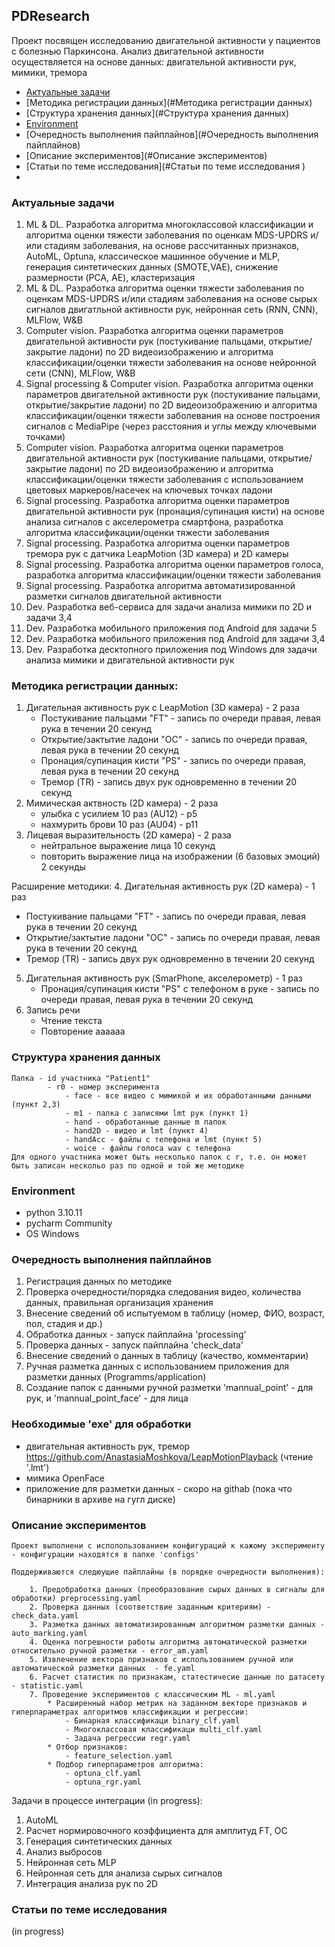## PDResearch
Проект посвящен исследованию двигательной активности у пациентов с болезнью Паркинсона.
Анализ двигательной активности осуществляется на основе данных: двигательной активности рук, мимики, тремора

- [Актуальные задачи](#Актуальныезадачи)
- [Методика регистрации данных](#Методика регистрации данных)
- [Структура хранения данных](#Структура хранения данных)
- [Environment](#Environment)
- [Очередность выполнения пайплайнов](#Очередность выполнения пайплайнов)
- [Описание экспериментов](#Описание экспериментов)
- [Статьи по теме исследования](#Статьи по теме исследования )
- 

### Актуальные задачи
1. ML & DL. Разработка алгоритма многоклассовой классификации и алгоритма оценки тяжести заболевания по оценкам MDS-UPDRS и/или стадиям заболевания, на основе рассчитанных признаков, AutoML, Optuna, классическое машинное обучение и MLP, генерация синтетических данных (SMOTE,VAE), снижение размерности (PCA, AE), кластеризация
3. ML & DL. Разработка алгоритма оценки тяжести заболевания по оценкам MDS-UPDRS и/или стадиям заболевания на основе сырых сигналов двигатльной активности рук, нейронная сеть (RNN, CNN), MLFlow, W&B
3. Computer vision. Разработка алгоритма оценки параметров двигательной активности рук (постукивание пальцами, открытие/закрытие ладони) по 2D видеоизображению и алгоритма классификации/оценки тяжести заболевания на основе нейронной сети (CNN), MLFlow, W&B
4. Signal processing & Computer vision. Разработка алгоритма оценки параметров двигательной активности рук (постукивание пальцами, открытие/закрытие ладони) по 2D видеоизображению и алгоритма классификации/оценки тяжести заболевания на основе построения сигналов с MediaPipe (через расстояния и углы между ключевыми точками)
5. Computer vision. Разработка алгоритма оценки параметров двигательной активности рук (постукивание пальцами, открытие/закрытие ладони) по 2D видеоизображению и алгоритма классификации/оценки тяжести заболевания с использованием цветовых маркеров/насечек на ключевых точках ладони 
6. Signal processing. Разработка алгоритма оценки параметров двигательной активности рук (пронация/супинация кисти) на основе анализа сигналов с акселерометра смартфона, разработка алгоритма классификации/оценки тяжести заболевания 
7. Signal processing. Разработка алгоритма оценки параметров тремора рук с датчика LeapMotion (3D камера) и 2D камеры 
8. Signal processing. Разработка алгоритма оценки параметров голоса, разработка алгоритма классификации/оценки тяжести заболевания 
9. Signal processing. Разработка алгоритма автоматизированной разметки сигналов двигательной активности
9. Dev. Разработка веб-сервиса для задачи анализа мимики по 2D и задачи 3,4 
10. Dev. Разработка мобильного приложения под Android для задачи 5 
11. Dev. Разработка мобильного приложения под Android для задачи 3,4 
12. Dev. Разработка десктопного приложения под Windows для задачи анализа мимики и двигательной активности рук



### Методика регистрации данных:
1. Дигательная активность рук с LeapMotion (3D камера) - 2 раза
   - Постукивание пальцами "FT" - запись по очереди правая, левая рука в течении 20 секунд
   - Открытие/зактытие ладони "OC" - запись по очереди правая, левая рука в течении 20 секунд
   - Пронация/супинация кисти "PS" - запись по очереди правая, левая рука в течении 20 секунд
   - Тремор (TR) - запись двух рук одновременно в течении 20 секунд
2. Мимическая актвность (2D камера) - 2 раза
    - улыбка с усилием 10 раз (AU12) - p5
    - нахмурить брови 10 раз (AU04) - p11
3. Лицевая выразительность (2D камера) - 2 раза
    - нейтральное выражение лица 10 секунд
    - повторить выражение лица на изображении (6 базовых эмоций) 2 секунды

Расширение методики:
4. Дигательная активность рук (2D камера) - 1 раз
   - Постукивание пальцами "FT" - запись по очереди правая, левая рука в течении 20 секунд
   - Открытие/зактытие ладони "OC" - запись по очереди правая, левая рука в течении 20 секунд
   - Тремор (TR) - запись двух рук одновременно в течении 20 секунд
5. Дигательная активность рук (SmarPhone, акселерометр) - 1 раз
   - Пронация/супинация кисти "PS" с телефоном в руке - запись по очереди правая, левая рука в течении 20 секунд
6. Запись речи
    - Чтение текста
    - Повторение аааааа

### Структура хранения данных
    
    Папка - id участника "Patient1"
            - r0 - номер эксперимента
                - face - все видео с мимикой и их обработанными данными (пункт 2,3)
                - m1 - папка с записями lmt рук (пункт 1)
                - hand - обработанные данные m папок
                - hand2D - видео и lmt (пункт 4)
                - handAcc - файлы с телефона и lmt (пункт 5)
                - woice - файлы голоса wav с телефона
    Для одного участника может быть несколько папок с r, т.е. он может быть записан нескольо раз по одной и той же методике

### Environment
- python 3.10.11
- pycharm Community
- OS Windows

### Очередность выполнения пайплайнов
1. Регистрация данных по методике
2. Проверка очередности/порядка следования видео, количества данных, правильная организация хранения
3. Внесение сведений об испытуемом в таблицу (номер, ФИО, возраст, пол, стадия и др.)
5. Обработка данных - запуск пайплайна 'processing'
6. Проверка данных  - запуск пайплайна 'check_data'
7. Внесение сведений о данных в таблицу (качество, комментарии)
6. Ручная разметка данных с использованием приложения для разметки данных (Programms/application)
7. Создание папок с данными ручной разметки 'mannual_point' - для рук, и 'mannual_point_face' - для лица


### Необходимые 'exe' для обработки

- двигательная активность рук, тремор https://github.com/AnastasiaMoshkova/LeapMotionPlayback (чтение '.lmt')
- мимика OpenFace
- приложение для разметки данных - скоро на githab (пока что бинарники в архиве на гугл диске)

### Описание экспериментов

    Проект выполнени с исполользованием конфигураций к кажому эксперименту - конфигурации находятся в папке 'configs'
    
    Поддерживаются следюущие пайплайны (в порядке очередности выполнения):

        1. Предобработка данных (преобразование сырых данных в сигналы для обработки) preprocessing.yaml
        2. Проверка данных (соответствие заданным критериям) - check_data.yaml
        3. Разметка данных автоматизированным алгоритмом разметки данных - auto_marking.yaml
        4. Оценка погрешности работы алгоритма автоматической разметки относительно ручной разметки - error_am.yaml
        5. Извлечение вектора признаков c использованием ручной или автоматической разметки данных  - fe.yaml
        6. Расчет статистик по признакам, статестичесие данные по датасету - statistic.yaml
        7. Проведение экспериментов с классическим ML - ml.yaml
            * Расширенный набор метрик на заданном векторе признаков и гиперпараметрах алгоритмов классификации и регрессии:
                - Бинарная классификаци binary_clf.yaml
                - Многоклассовая классификаци multi_clf.yaml
                - Задача регрессии regr.yaml
            * Отбор признаков:
                - feature_selection.yaml
            * Подбор гиперпараметров алгоритма:
                - optuna_clf.yaml
                - optuna_rgr.yaml

Задачи в процессе интеграции (in progress):
1. AutoML
2. Расчет нормировочного коэффициента для амплитуд FT, OC
3. Генерация синтетических данных
4. Анализ выбросов
5. Нейронная сеть MLP
6. Нейронная сеть для анализа сырых сигналов
7. Интеграция анализа рук по 2D

### Статьи по теме исследования 

   (in progress)


